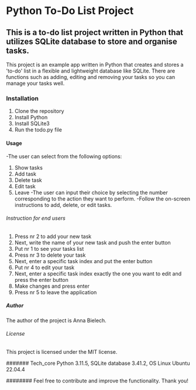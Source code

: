 # Python To-Do List Project

## This is a to-do list project written in Python that utilizes SQLite database to store and organise tasks.

This project is an example app written in Python that creates and stores a 'to-do' list in a flexible and 
lightweight database like SQLite. There are functions such as adding, editing and removing your tasks so 
you can manage your tasks well.

### Installation
1. Clone the repository
2. Install Python
3. Install SQLite3
4. Run the todo.py file

#### Usage
-The user can select from the following options:
 1. Show tasks
 2. Add task
 3. Delete task
 4. Edit task
 5. Leave
-The user can input their choice by selecting the number corresponding to the action they want to perform.
-Follow the on-screen instructions to add, delete, or edit tasks.

###### Instruction for end users

1. Press nr 2 to add your new task
2. Next, write the name of your new task and push the enter button
3. Put nr 1 to see your tasks list
4. Press nr 3 to delete your task 
5. Next, enter a specific task index and put the enter button
6. Put nr 4 to edit your task 
7. Next, enter a specific task index exactly the one you want to edit and press the enter button
8. Make changes and press enter
9. Press nr 5 to leave the application

##### Author 
The author of the project is Anna Bielech.

###### License
This project is licensed under the MIT license.

####### Tech_core
Python 3.11.5, SQLite database 3.41.2, OS Linux Ubuntu 22.04.4

######## Feel free to contribute and improve the 
functionality. Thank you!







